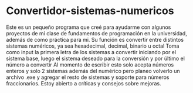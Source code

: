 # Convertidor-sistemas-numericos
Este es un pequeño programa que creé para ayudarme con algunos proyectos de mi clase de fundamentos de programación en la universidad, además de como práctica para mi.
Su función es convertir entre distintos sistemas numéricos, ya sea hexadecimal, decimal, binario u octal
Toma como input la primera letra de los sistemas a convertir iniciando por el sistema base, luego el sistema deseado para la conversión y por último el número a convertir
Al momento de escribir esto solo acepta números enteros y solo 2 sistemas además del numérico pero planeo volverlo un archivo .exe y agregar el resto de sistemas y soporte para números fraccionarios.
Estoy abierto a críticas y consejos sobre mejoras.
